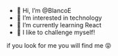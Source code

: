 - 👋 Hi, I’m @BlancoE
- 👀 I’m interested in technology
- 🌱 I’m currently learning React
- 💪 I like to challenge myself!

if you look for me you will find me 😝

